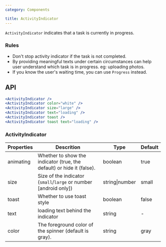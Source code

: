 ```yaml
---
category: Components

title: ActivityIndicator
---
```


`ActivityIndicator` indicates that a task is currently in progress.

### Rules
- Don't stop activity indicator if the task is not completed.
- By providing meaningful texts under certain circumstances can help user understand which task is in progress. eg: uploading photos.
- If you know the user's waiting time, you can use `Progress` instead.


## API

```jsx
<ActivityIndicator />
<ActivityIndicator color="white" />
<ActivityIndicator size="large" />
<ActivityIndicator text="loading" />
<ActivityIndicator toast />
<ActivityIndicator toast text="loading" />
```

### ActivityIndicator

Properties | Descrition | Type | Default
-----------|------------|------|--------
|  animating  | Whether to show the indicator (true, the default) or hide it (false). | boolean  | true  |
|  size  | Size of the indicator (`small`/`large` or number [android only]) | string\|number  | small  |
|  toast  | Whether to use toast style | boolean  | false  |
|  text  | loading text behind the indicator | string |  -   |
|  color | The foreground color of the spinner (default is gray). | string  | gray  |
